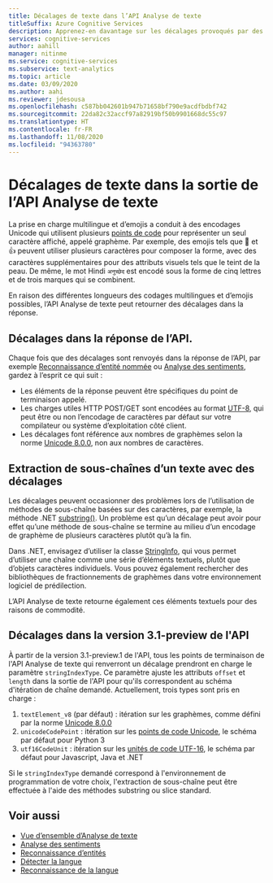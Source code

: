 ```yaml
---
title: Décalages de texte dans l’API Analyse de texte
titleSuffix: Azure Cognitive Services
description: Apprenez-en davantage sur les décalages provoqués par des encodages multilingues et d’emojis.
services: cognitive-services
author: aahill
manager: nitinme
ms.service: cognitive-services
ms.subservice: text-analytics
ms.topic: article
ms.date: 03/09/2020
ms.author: aahi
ms.reviewer: jdesousa
ms.openlocfilehash: c587bb042601b947b71658bf790e9acdfbdbf742
ms.sourcegitcommit: 22da82c32accf97a82919bf50b9901668dc55c97
ms.translationtype: HT
ms.contentlocale: fr-FR
ms.lasthandoff: 11/08/2020
ms.locfileid: "94363780"
---
```

# <a name="text-offsets-in-the-text-analytics-api-output"></a>Décalages de texte dans la sortie de l’API Analyse de texte

La prise en charge multilingue et d’emojis a conduit à des encodages Unicode qui utilisent plusieurs [points de code](https://wikipedia.org/wiki/Code_point) pour représenter un seul caractère affiché, appelé graphème. Par exemple, des emojis tels que 🌷 et 👍 peuvent utiliser plusieurs caractères pour composer la forme, avec des caractères supplémentaires pour des attributs visuels tels que le teint de la peau. De même, le mot Hindi `अनुच्छेद` est encodé sous la forme de cinq lettres et de trois marques qui se combinent.

En raison des différentes longueurs des codages multilingues et d’emojis possibles, l’API Analyse de texte peut retourner des décalages dans la réponse.

## <a name="offsets-in-the-api-response"></a>Décalages dans la réponse de l’API. 

Chaque fois que des décalages sont renvoyés dans la réponse de l’API, par exemple [Reconnaissance d’entité nommée](../how-tos/text-analytics-how-to-entity-linking.md) ou [Analyse des sentiments](../how-tos/text-analytics-how-to-sentiment-analysis.md), gardez à l’esprit ce qui suit :

* Les éléments de la réponse peuvent être spécifiques du point de terminaison appelé. 
* Les charges utiles HTTP POST/GET sont encodées au format [UTF-8](https://www.w3schools.com/charsets/ref_html_utf8.asp), qui peut être ou non l’encodage de caractères par défaut sur votre compilateur ou système d’exploitation côté client.
* Les décalages font référence aux nombres de graphèmes selon la norme [Unicode 8.0.0](https://unicode.org/versions/Unicode8.0.0), non aux nombres de caractères.

## <a name="extracting-substrings-from-text-with-offsets"></a>Extraction de sous-chaînes d’un texte avec des décalages

Les décalages peuvent occasionner des problèmes lors de l’utilisation de méthodes de sous-chaîne basées sur des caractères, par exemple, la méthode .NET [substring()](/dotnet/api/system.string.substring?view=netframework-4.8). Un problème est qu’un décalage peut avoir pour effet qu’une méthode de sous-chaîne se termine au milieu d’un encodage de graphème de plusieurs caractères plutôt qu’à la fin.

Dans .NET, envisagez d’utiliser la classe [StringInfo](/dotnet/api/system.globalization.stringinfo?view=netframework-4.8), qui vous permet d’utiliser une chaîne comme une série d’éléments textuels, plutôt que d’objets caractères individuels. Vous pouvez également rechercher des bibliothèques de fractionnements de graphèmes dans votre environnement logiciel de prédilection. 

L’API Analyse de texte retourne également ces éléments textuels pour des raisons de commodité.

## <a name="offsets-in-api-version-31-preview"></a>Décalages dans la version 3.1-preview de l'API

À partir de la version 3.1-preview.1 de l'API, tous les points de terminaison de l'API Analyse de texte qui renverront un décalage prendront en charge le paramètre `stringIndexType`. Ce paramètre ajuste les attributs `offset` et `length` dans la sortie de l'API pour qu'ils correspondent au schéma d'itération de chaîne demandé. Actuellement, trois types sont pris en charge :

1. `textElement_v8` (par défaut) : itération sur les graphèmes, comme défini par la norme [Unicode 8.0.0](https://unicode.org/versions/Unicode8.0.0)
2. `unicodeCodePoint` : itération sur les [points de code Unicode](http://www.unicode.org/versions/Unicode13.0.0/ch02.pdf#G25564), le schéma par défaut pour Python 3
3. `utf16CodeUnit` : itération sur les [unités de code UTF-16](https://unicode.org/faq/utf_bom.html#UTF16), le schéma par défaut pour Javascript, Java et .NET

Si le `stringIndexType` demandé correspond à l'environnement de programmation de votre choix, l'extraction de sous-chaîne peut être effectuée à l'aide des méthodes substring ou slice standard. 

## <a name="see-also"></a>Voir aussi

* [Vue d’ensemble d’Analyse de texte](../overview.md)
* [Analyse des sentiments](../how-tos/text-analytics-how-to-sentiment-analysis.md)
* [Reconnaissance d’entités](../how-tos/text-analytics-how-to-entity-linking.md)
* [Détecter la langue](../how-tos/text-analytics-how-to-keyword-extraction.md)
* [Reconnaissance de la langue](../how-tos/text-analytics-how-to-language-detection.md)
